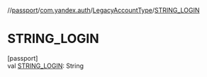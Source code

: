 //[passport](../../../index.md)/[com.yandex.auth](../index.md)/[LegacyAccountType](index.md)/[STRING_LOGIN](-s-t-r-i-n-g_-l-o-g-i-n.md)

# STRING_LOGIN

[passport]\
val [STRING_LOGIN](-s-t-r-i-n-g_-l-o-g-i-n.md): String
